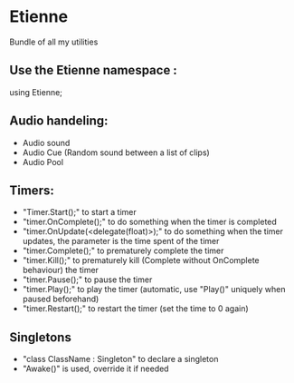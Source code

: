 # Etienne
Bundle of all my utilities

## Use the Etienne namespace :
using Etienne;

## Audio handeling:
- Audio sound
- Audio Cue (Random sound between a list of clips)
- Audio Pool

## Timers:
- "Timer.Start(<float>);" to start a timer
- "timer.OnComplete(<delegate>);" to do something when the timer is completed
- "timer.OnUpdate(<delegate(float)>);" to do something when the timer updates, the parameter is the time spent of the timer
- "timer.Complete();" to prematurely complete the timer
- "timer.Kill();" to prematurely kill (Complete without OnComplete behaviour) the timer
- "timer.Pause();" to pause the timer
- "timer.Play();" to play the timer (automatic, use "Play()" uniquely when paused beforehand)
- "timer.Restart();" to restart the timer (set the time to 0 again)

## Singletons
- "class ClassName : Singleton<ClassName>" to declare a singleton
- "Awake()" is used, override it if needed
